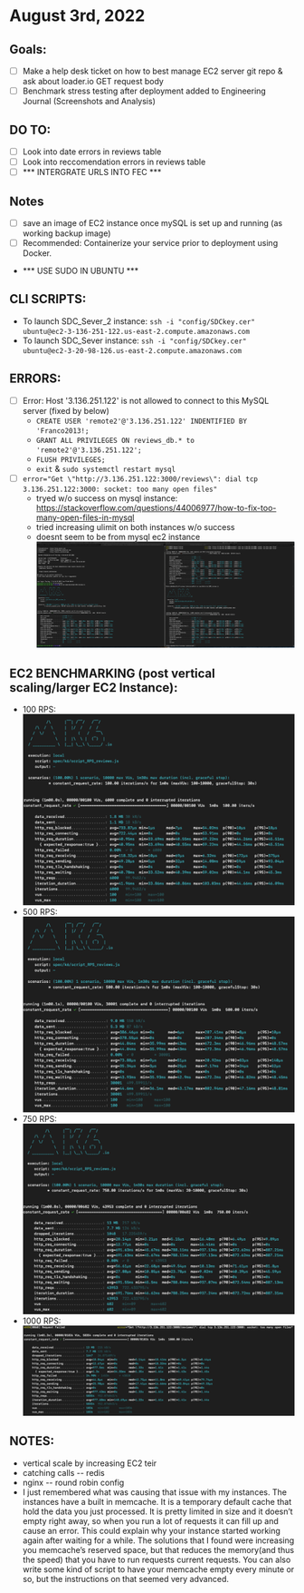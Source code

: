 # August 3rd, 2022

## Goals:
- [ ] Make a help desk ticket on how to best manage EC2 server git repo & ask about loader.io GET request body
- [ ] Benchmark stress testing after deployment added to Engineering Journal (Screenshots and Analysis)

## DO TO:
- [ ] Look into date errors in reviews table
- [ ] Look into reccomendation errors in reviews table
- [ ] *** INTERGRATE URLS INTO FEC ***

## Notes
- [ ] save an image of EC2 instance once mySQL is set up and running (as working backup image)
- [ ] Recommended: Containerize your service prior to deployment using Docker.
- *** USE SUDO IN UBUNTU ***



## CLI SCRIPTS:
- To launch SDC_Sever_2 instance: ```ssh -i "config/SDCkey.cer" ubuntu@ec2-3-136-251-122.us-east-2.compute.amazonaws.com```
- To launch SDC_Sever instance: ```ssh -i "config/SDCkey.cer" ubuntu@ec2-3-20-98-126.us-east-2.compute.amazonaws.com```

## ERRORS:
- [ ] Error: Host '3.136.251.122' is not allowed to connect to this MySQL server (fixed by below)
  - ```CREATE USER 'remote2'@'3.136.251.122' INDENTIFIED BY 'Franco2013!;```
  - ```GRANT ALL PRIVILEGES ON reviews_db.* to 'remote2'@'3.136.251.122';```
  - ```FLUSH PRIVILEGES;```
  - ```exit``` & ```sudo systemctl restart mysql```
- [ ] ```error="Get \"http://3.136.251.122:3000/reviews\": dial tcp 3.136.251.122:3000: socket: too many open files"```
  - tryed w/o success on mysql instance: https://stackoverflow.com/questions/44006977/how-to-fix-too-many-open-files-in-mysql
  - tried increasing ulimit on both instances w/o success
  - doesnt seem to be from mysql ec2 instance ![](Resources/k6_dual_testing.png)

## EC2 BENCHMARKING (post vertical scaling/larger EC2 Instance):
- 100 RPS: ![](Resources/100RPS_k6_EC2_Vertical.png)
- 500 RPS: ![](Resources/500RPS_k6_EC2_Vertical.png)
- 750 RPS: ![](Resources/750RPS_k6_EC2_2.png)
- 1000 RPS: ![](Resources/1000RPS_k6_EC2_Vertical.png)


## NOTES:
- vertical scale by increasing EC2 teir
- catching calls -- redis
- nginx -- round robin config
- I just remembered what was causing that issue with my instances. The instances have a built in memcache. It is a temporary default cache that hold the data you just processed. It is pretty limited in size and it doesn’t empty right away, so when you run a lot of requests it can fill up and cause an error.  This could explain why your instance started working again after waiting for a while.
The solutions that I found were increasing you memcache’s reserved space, but that reduces the memory(and thus the speed) that you have to run requests current requests. You can also write some kind of script to have your memcache empty every minute or so, but the instructions on that seemed very advanced.